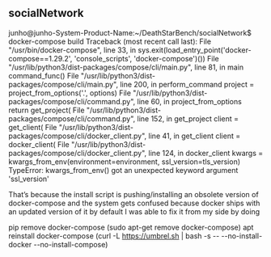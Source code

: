 ## socialNetwork

junho@junho-System-Product-Name:~/DeathStarBench/socialNetwork$ docker-compose build
Traceback (most recent call last):
File "/usr/bin/docker-compose", line 33, in <module>
sys.exit(load_entry_point('docker-compose==1.29.2', 'console_scripts', 'docker-compose')())
File "/usr/lib/python3/dist-packages/compose/cli/main.py", line 81, in main
command_func()
File "/usr/lib/python3/dist-packages/compose/cli/main.py", line 200, in perform_command
project = project_from_options('.', options)
File "/usr/lib/python3/dist-packages/compose/cli/command.py", line 60, in project_from_options
return get_project(
File "/usr/lib/python3/dist-packages/compose/cli/command.py", line 152, in get_project
client = get_client(
File "/usr/lib/python3/dist-packages/compose/cli/docker_client.py", line 41, in get_client
client = docker_client(
File "/usr/lib/python3/dist-packages/compose/cli/docker_client.py", line 124, in docker_client
kwargs = kwargs_from_env(environment=environment, ssl_version=tls_version)
TypeError: kwargs_from_env() got an unexpected keyword argument 'ssl_version'

That’s because the install script is pushing/installing an obsolete version of docker-compose and the system gets confused because docker ships with an updated version of it by default
I was able to fix it from my side by doing

pip remove docker-compose (sudo apt-get remove docker-compose)
apt reinstall docker-compose
(curl -L https://umbrel.sh | bash -s -- --no-install-docker --no-install-compose)
